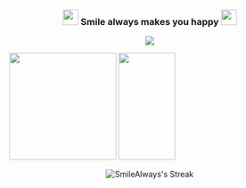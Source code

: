 <h3 align="center">
  <img src="https://media.giphy.com/media/hvRJCLFzcasrR4ia7z/giphy.gif" width="28">
  Smile always makes you happy
  <img src="https://media.giphy.com/media/hvRJCLFzcasrR4ia7z/giphy.gif" width="28">
</h3>

<p align="center">
  <a href="https://github.com/Oracle728"><img src="https://readme-typing-svg.herokuapp.com/?lines=Senior%20software%20engineer;7%2B%20years%20of%20professional%20experience;&font=Anton&center=true&width=650&height=120&color=58a6ff&vCenter=true&size=45%22"></a>
</p>

<!-- <p align="left">
  <a href="https://dthiwanka.github.io">
  <img width="49.5%" src="https://github-readme-stats.vercel.app/api?username=SmileAlways1125&show_icons=true&theme=dark&hide_border=true&include_all_commits=true&count_private=true" />
    <img width="49.5%" src="https://github-readme-streak-stats.herokuapp.com/?user=SmileAlways1125&theme=dark&hide_border=true" />
  </a>
</p> -->

<span>
  <img src="https://github-readme-stats.vercel.app/api/?username=SmileAlways1125&show_icons=true&include_all_commits=true&count_private=true&theme=react&hide_border=true&bg_color=1F222E&title_color=F8D866&icon_color=F8D866" height="192px"/>
</span>
<span>
  <img width="45%" src="https://github-readme-stats.vercel.app/api/top-langs/?username=SmileAlways1125&langs_count=8&layout=compact&theme=react&hide_border=true&bg_color=1F222E&title_color=F8D866&icon_color=F8D866" height="192px"/>
</span>


<p align="center">
  <img title="GitHub Streak" alt="SmileAlways's Streak" src="https://github-readme-streak-stats.herokuapp.com/?user=SmileAlways1125&theme=monokai-metallian&hide_border=true"/>
</p>
